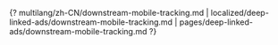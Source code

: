 {? multilang/zh-CN/downstream-mobile-tracking.md | localized/deep-linked-ads/downstream-mobile-tracking.md | pages/deep-linked-ads/downstream-mobile-tracking.md ?}
